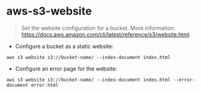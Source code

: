 # aws-s3-website

> Set the website configuration for a bucket.
> More information: <https://docs.aws.amazon.com/cli/latest/reference/s3/website.html>.

- Configure a bucket as a static website:

`aws s3 website s3://bucket-name/ --index-document index.html`

- Configure an error page for the website:

`aws s3 website s3://bucket-name/ --index-document index.html --error-document error.html`
